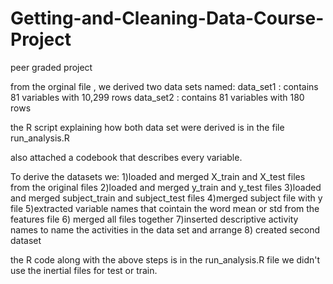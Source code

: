 # Getting-and-Cleaning-Data-Course-Project
peer graded project

from the orginal file , we derived two data sets named:
data_set1 : contains 81 variables with 10,299 rows
data_set2 : contains 81 variables with 180 rows

the R script  explaining how both data set were derived is in the file run_analysis.R

also attached a codebook that describes every variable. 

To derive the datasets we:
1)loaded and merged X_train and X_test files from the original files
2)loaded and merged y_train and y_test files
3)loaded and merged subject_train and subject_test files
4)merged subject file with y file
5)extracted variable names that cointain the word mean or std from the features file
6) merged all files together
7)inserted descriptive activity names to name the activities in the data set and arrange
8) created second dataset

the R code along with the above steps is in the run_analysis.R file
we didn't use the inertial files for test or train. 
